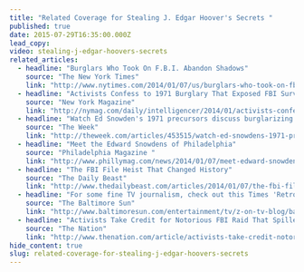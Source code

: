 ```yaml
---
title: "Related Coverage for Stealing J. Edgar Hoover's Secrets "
published: true
date: 2015-07-29T16:35:00.000Z
lead_copy:
video: stealing-j-edgar-hoovers-secrets
related_articles:
  - headline: "Burglars Who Took On F.B.I. Abandon Shadows"
    source: "The New York Times"
    link: "http://www.nytimes.com/2014/01/07/us/burglars-who-took-on-fbi-abandon-shadows.html?hp&_r=0"
  - headline: "Activists Confess to 1971 Burglary That Exposed FBI Surveillance"
    source: "New York Magazine"
    link: "http://nymag.com/daily/intelligencer/2014/01/activists-confess-to-1971-fbi-office-burglary.html"
  - headline: "Watch Ed Snowden's 1971 precursors discuss burglarizing the FBI"
    source: "The Week"
    link: "http://theweek.com/articles/453515/watch-ed-snowdens-1971-precursors-discuss-burglarizing-fbi"
  - headline: "Meet the Edward Snowdens of Philadelphia"
    source: "Philadelphia Magazine "
    link: "http://www.phillymag.com/news/2014/01/07/meet-edward-snowdens-philadelphia/"
  - headline: "The FBI File Heist That Changed History"
    source: "The Daily Beast"
    link: "http://www.thedailybeast.com/articles/2014/01/07/the-fbi-file-heist-that-changed-history.html"
  - headline: "For some fine TV journalism, check out this Times 'Retro' video"
    source: "The Baltimore Sun"
    link: "http://www.baltimoresun.com/entertainment/tv/z-on-tv-blog/bal-new-york-times-video-1971-fbi-theft-retro-report-shines-20140107-story.html"
  - headline: "Activists Take Credit for Notorious FBI Raid That Spilled Secrets—Forty-two Years Ago"
    source: "The Nation"
    link: "http://www.thenation.com/article/activists-take-credit-notorious-fbi-raid-spilled-secrets-forty-two-years-ago/"
hide_content: true
slug: related-coverage-for-stealing-j-edgar-hoovers-secrets
---
```



